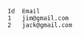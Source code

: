<!-- usedin: [ _includes/_inlines/Toolbelt/common/users] - layout:code post: users_examples -->

```
Id  Email
1   jim@gmail.com
2   jack@gmail.com
```
